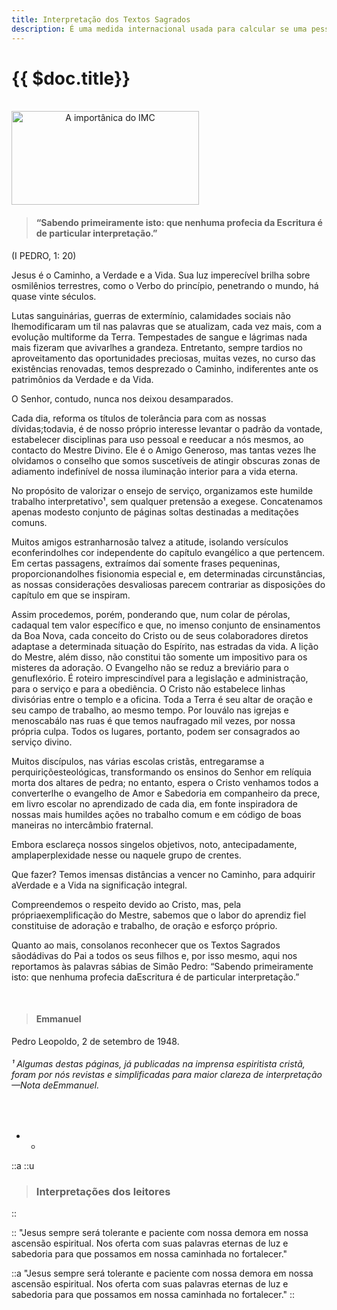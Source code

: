 ```yaml
---
title: Interpretação dos Textos Sagrados
description: É uma medida internacional usada para calcular se uma pessoa está no peso ideal.
---
```


<div class="content-title-img">

# {{ $doc.title}}
<br>
<img src="/img/interpretacao.jpg" style='text-align:center;' alt="A importânica do IMC" height='150' width='300'>

</div>


 <div class="content-detail">

> #### “Sabendo primeiramente isto: que nenhuma profecia da Escritura é de particular interpretação.” 
 (I PEDRO, 1: 20)
</div>

<div class="content-main">

Jesus é o Caminho, a Verdade e a Vida. Sua luz imperecível brilha sobre osmilênios terrestres, como o Verbo do princípio, penetrando o mundo, há quase vinte séculos.

Lutas sanguinárias, guerras de extermínio, calamidades sociais não lhemodificaram um til nas palavras que se atualizam, cada vez mais, com a evolução multiforme da Terra.
Tempestades de sangue e lágrimas nada mais fizeram que avivar­lhes a grandeza. Entretanto, sempre tardios no aproveitamento das oportunidades preciosas, muitas vezes, no curso das existências renovadas, temos desprezado o Caminho, indiferentes ante os patrimônios da Verdade e da Vida. 

O Senhor, contudo, nunca nos deixou desamparados. 

Cada dia, reforma os títulos de tolerância para com as nossas dívidas;todavia, é de nosso próprio interesse levantar o padrão da vontade, estabelecer disciplinas para uso pessoal e reeducar a nós mesmos, ao contacto do Mestre Divino. Ele é o Amigo Generoso, mas tantas vezes lhe olvidamos o conselho que somos suscetíveis de atingir obscuras zonas de adiamento indefinível de nossa iluminação interior para a vida eterna. 

No propósito de valorizar o ensejo de serviço, organizamos este humilde trabalho interpretativo¹, sem qualquer pretensão a exegese. Concatenamos apenas modesto conjunto de páginas soltas destinadas a meditações comuns.

Muitos amigos estranhar­nos­ão talvez a atitude, isolando versículos econferindo­lhes cor independente do capítulo evangélico a que pertencem. Em certas passagens, extraímos daí somente frases pequeninas, proporcionando­lhes fisionomia especial e, em determinadas circunstâncias, as nossas considerações desvaliosas parecem contrariar as disposições do capítulo em que se inspiram. 

Assim procedemos, porém, ponderando que, num colar de pérolas, cadaqual tem valor específico e que, no imenso conjunto de ensinamentos da Boa Nova, cada conceito do Cristo ou de seus colaboradores diretos adapta­se a determinada situação do Espírito, nas estradas da vida. A lição do Mestre, além disso, não constitui tão somente um impositivo para os misteres da adoração. O Evangelho não se reduz a breviário para o genuflexório. É roteiro imprescindível para a legislação e administração, para o serviço e para a obediência. O Cristo não estabelece linhas divisórias entre o templo e a oficina. Toda a Terra é seu altar de oração e seu campo de trabalho, ao mesmo tempo. Por louvá­lo nas igrejas e menoscabá­lo nas ruas é que temos naufragado mil vezes, por nossa própria culpa. Todos os lugares, portanto, podem ser consagrados ao serviço divino. 

Muitos discípulos, nas várias escolas cristãs, entregaram­se a perquiriçõesteológicas, transformando os ensinos do Senhor em relíquia morta dos altares de pedra; no entanto, espera o Cristo venhamos todos a converter­lhe o evangelho de Amor e Sabedoria em companheiro da prece, em livro escolar no aprendizado de cada dia, em fonte inspiradora de nossas mais humildes ações no trabalho comum e em código de boas maneiras no intercâmbio fraternal. 

Embora esclareça nossos singelos objetivos, noto, antecipadamente, amplaperplexidade nesse ou naquele grupo de crentes. 

Que fazer? Temos imensas distâncias a vencer no Caminho, para adquirir aVerdade e a Vida na significação integral. 

Compreendemos o respeito devido ao Cristo, mas, pela própriaexemplificação do Mestre, sabemos que o labor do aprendiz fiel constitui­se de adoração e trabalho, de oração e esforço próprio. 

Quanto ao mais, consola­nos reconhecer que os Textos Sagrados sãodádivas do Pai a todos os seus filhos e, por isso mesmo, aqui nos reportamos às palavras sábias de Simão Pedro: “Sabendo primeiramente isto: que nenhuma profecia daEscritura é de particular interpretação.”

<br>


>  #### Emmanuel
Pedro Leopoldo, 2 de setembro de 1948.


###### ¹ Algumas destas páginas, já publicadas na imprensa espiritista cristã, foram por nós revistas e simplificadas para maior clareza de interpretação —Nota deEmmanuel.
<br>

* *

::a
::u
> ### Interpretações dos leitores
::


::
"Jesus sempre será tolerante e paciente com nossa demora em nossa ascensão  espiritual. Nos oferta com suas palavras eternas de luz e sabedoria para que possamos em nossa caminhada no fortalecer."

::a
"Jesus sempre será tolerante e paciente com nossa demora em nossa ascensão  espiritual. Nos oferta com suas palavras eternas de luz e sabedoria para que possamos em nossa caminhada no fortalecer."
::



</div>
